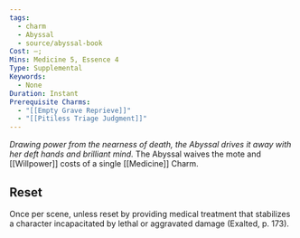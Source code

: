 ```yaml
---
tags:
  - charm
  - Abyssal
  - source/abyssal-book
Cost: —; 
Mins: Medicine 5, Essence 4
Type: Supplemental
Keywords:
  - None
Duration: Instant
Prerequisite Charms:
  - "[[Empty Grave Reprieve]]"
  - "[[Pitiless Triage Judgment]]"
---
```

*Drawing power from the nearness of death, the Abyssal drives it away with her deft hands and brilliant mind.*
The Abyssal waives the mote and [[Willpower]] costs of a single [[Medicine]] Charm.
## Reset 
Once per scene, unless reset by providing medical treatment that stabilizes a character incapacitated by lethal or aggravated damage (Exalted, p. 173).